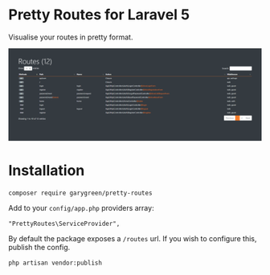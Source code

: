 Pretty Routes for Laravel 5
====

Visualise your routes in pretty format.

![Pretty Routes](https://raw.githubusercontent.com/garygreen/pretty-routes/master/screenshot.png)

# Installation

```
composer require garygreen/pretty-routes
```

Add to your `config/app.php` providers array:

```
"PrettyRoutes\ServiceProvider",
```

By default the package exposes a `/routes` url. If you wish to configure this, publish the config.

```
php artisan vendor:publish
```
